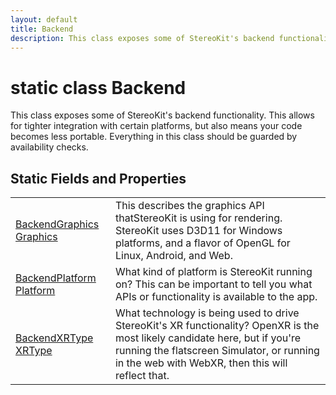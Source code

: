 ```yaml
---
layout: default
title: Backend
description: This class exposes some of StereoKit's backend functionality. This allows for tighter integration with certain platforms, but also means your code becomes less portable. Everything in this class should be guarded by availability checks.
---
```

# static class Backend

This class exposes some of StereoKit's backend functionality.
This allows for tighter integration with certain platforms, but also
means your code becomes less portable. Everything in this class should
be guarded by availability checks.

## Static Fields and Properties

|  |  |
|--|--|
|[BackendGraphics]({{site.url}}/Pages/StereoKit/BackendGraphics.html) [Graphics]({{site.url}}/Pages/StereoKit/Backend/Graphics.html)|This describes the graphics API thatStereoKit is using for rendering. StereoKit uses D3D11 for Windows platforms, and a flavor of OpenGL for Linux, Android, and Web.|
|[BackendPlatform]({{site.url}}/Pages/StereoKit/BackendPlatform.html) [Platform]({{site.url}}/Pages/StereoKit/Backend/Platform.html)|What kind of platform is StereoKit running on? This can be important to tell you what APIs or functionality is available to the app.|
|[BackendXRType]({{site.url}}/Pages/StereoKit/BackendXRType.html) [XRType]({{site.url}}/Pages/StereoKit/Backend/XRType.html)|What technology is being used to drive StereoKit's XR functionality? OpenXR is the most likely candidate here, but if you're running the flatscreen Simulator, or running in the web with WebXR, then this will reflect that.|
